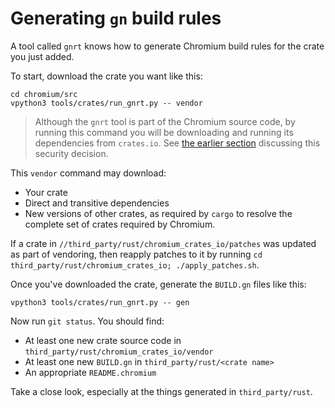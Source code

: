 # Generating `gn` build rules

A tool called `gnrt` knows how to generate Chromium build rules for the
crate you just added.

To start, download the crate you want like this:

```shell
cd chromium/src
vpython3 tools/crates/run_gnrt.py -- vendor
```

> Although the `gnrt` tool is part of the Chromium source code,
> by running this command you will be downloading and running its dependencies
> from `crates.io`. See [the earlier section][1] discussing this security
> decision.

This `vendor` command may download:
* Your crate
* Direct and transitive dependencies
* New versions of other crates, as required by `cargo` to resolve
  the complete set of crates required by Chromium.

If a crate in `//third_party/rust/chromium_crates_io/patches` was updated as
part of vendoring, then reapply patches to it by running
`cd third_party/rust/chromium_crates_io; ./apply_patches.sh`.

Once you've downloaded the crate, generate the `BUILD.gn` files like this:

```shell
vpython3 tools/crates/run_gnrt.py -- gen
```

Now run `git status`. You should find:

* At least one new crate source code in `third_party/rust/chromium_crates_io/vendor`
* At least one new `BUILD.gn` in `third_party/rust/<crate name>`
* An appropriate `README.chromium`

Take a close look, especially at the things generated in `third_party/rust`.


[0]: https://chromium.googlesource.com/chromium/src/+/main/docs/adding_to_third_party.md#add-a-readme_chromium
[1]: ../cargo.md